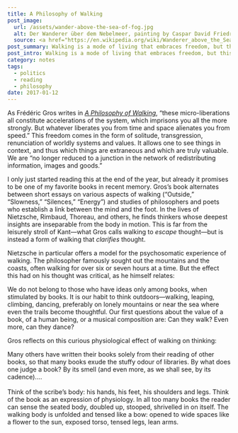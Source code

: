 ```yaml
---
title: A Philosophy of Walking
post_image:
  url: /assets/wander-above-the-sea-of-fog.jpg
  alt: Der Wanderer über dem Nebelmeer, painting by Caspar David Friedrich (1818).
  source: <a href="https://en.wikipedia.org/wiki/Wanderer_above_the_Sea_of_Fog#/media/File:Caspar_David_Friedrich_-_Wanderer_above_the_sea_of_fog.jpg" target="_blank">Wikimedia Commons</a>
post_summary: Walking is a mode of living that embraces freedom, but this freedom is of a vastly different sort than that offered by the plethora of choices and dependencies that entangle us in the web of our consumerist lives.
post_intro: Walking is a mode of living that embraces freedom, but this freedom is of a vastly different sort than that offered by the plethora of choices and dependencies that entangle us in the web of our consumerist lives.
category: notes
tags:
  - politics
  - reading
  - philosophy
date: 2017-01-12
---
```


As Frédéric Gros writes in <a href="https://www.versobooks.com/books/1865-a-philosophy-of-walking" target="_blank"><em>A Philosophy of Walking</em></a>, “these micro-liberations all constitute accelerations of the system, which imprisons you all the more strongly. But whatever liberates you from time and space alienates you from speed.” This freedom comes in the form of solitude, transgression, renunciation of worldly systems and values. It allows one to see things in context, and thus which things are extraneous and which are truly valuable. We are “no longer reduced to a junction in the network of redistributing information, images and goods.”

I only just started reading this at the end of the year, but already it promises to be one of my favorite books in recent memory. Gros’s book alternates between short essays on various aspects of walking (“Outside,” “Slowness,” “Silences,” “Energy”) and studies of philosophers and poets who establish a link between the mind and the foot. In the lives of Nietzsche, Rimbaud, Thoreau, and others, he finds thinkers whose deepest insights are inseparable from the body in motion. This is far from the leisurely stroll of Kant—what Gros calls walking to _escape_ thought—but is instead a form of walking that _clarifies_ thought.

Nietzsche in particular offers a model for the psychosomatic experience of walking. The philosopher famously sought out the mountains and the coasts, often walking for over six or seven hours at a time. But the effect this had on his thought was critical, as he himself relates:

<div class="blockquote">We do not belong to those who have ideas only among books, when stimulated by books. It is our habit to think outdoors—walking, leaping, climbing, dancing, preferably on lonely mountains or near the sea where even the trails become thoughtful. Our first questions about the value of a book, of a human being, or a musical composition are: Can they walk? Even more, can they dance?</div>

Gros reflects on this curious physiological effect of walking on thinking:

<div class="blockquote">Many others have written their books solely from their reading of other books, so that many books exude the stuffy odour of libraries. By what does one judge a book? By its smell (and even more, as we shall see, by its cadence).…
<br><br>
Think of the scribe’s body: his hands, his feet, his shoulders and legs. Think of the book as an expression of physiology. In all too many books the reader can sense the seated body, doubled up, stooped, shrivelled in on itself. The walking body is unfolded and tensed like a bow: opened to wide spaces like a flower to the sun, exposed torso, tensed legs, lean arms.</div>
